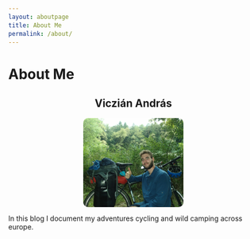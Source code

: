 ```yaml
---
layout: aboutpage
title: About Me
permalink: /about/
---
```


# About Me

<h2 style="text-align:center"> Viczián András </h2>

<img src="/picture_of_me.jpg" width="40%" height="54%" style="border-radius:10px;display:block;margin-left:auto;margin-right:auto"/>



In this blog I document my adventures cycling and wild camping across europe.
<!--
<br>
<hr>
<br>

#### Hey! Do you want to give me money? Well, you can do so here:

<a href="https://www.revolut.me/andrsve07">
  <img src="/revolut.svg">
</a>
-->
